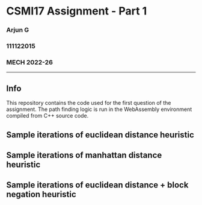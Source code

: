 # CSMI17 Assignment - Part 1
### Arjun G
### 111122015
### MECH 2022-26
---
## Info
This repository contains the code used for the first question of the assignment. The path finding logic is run in the WebAssembly environment compiled from C++ source code.

## Sample iterations of euclidean distance heuristic
[](/videos/1.mp4)

## Sample iterations of manhattan distance heuristic
[](/videos/2.mp4)

## Sample iterations of euclidean distance + block negation heuristic
[](/videos/3.mp4)